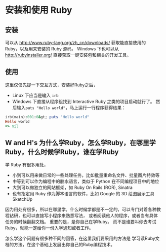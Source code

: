 安装和使用 Ruby
================
安装
-----
可以从 http://www.ruby-lang.org/zh_cn/downloads/ 获取能直接使用的 Ruby，以及用来安装的 Ruby 源码。
Windows 下也可以从 http://rubyinstaller.org/ 直接获取一键安装包和相关的开发工具。
  
使用
-----
这里仅仅先提一下交互方式，安装好Ruby之后，
 * Linux 下应当是输入 `irb`
 * Windows 下直接从程序组找到 Interactive Ruby 之类的项目启动就行了。
然后输入`puts "Hello world"`，马上运行一行程序获得结果：
```ruby
irb(main):001:0&gt; puts "Hello world"
Hello world
=> nil
```
W and H's 为什么学Ruby，怎么学Ruby，在哪里学Ruby，什么时候学Ruby，谁在学Ruby
--------------------------------------------------------------------------------------------------------------------------------------------------------------------------------------------------------------------------------
学 Ruby 有很多用处，
 * 小到可以用来做日常的一些处理任务，比如批量重命名文件、批量图片特效等
 * 中等到可以作为编程中的胶水语言，类似于 Python 在不同编程项目中的地位
 * 大到可以做独立的网站框架，如 Ruby On Rails (ROR), Sinatra
 * 也有指定用 Ruby 作为脚本语言的软件，比如 Google 的 3D 绘图展示工具 SketchUp

因为用处有很多，所以在哪里学，什么时候学都是不一定的，可以专门对着各种教程钻研，也可以直接写小程序来熟悉写法，
或者阅读他人的程序，或者当有具体任务的时候翻翻文档。
重要的是，是你自己在学Ruby。
而不是谁要叫你去考试Ruby，就能一定给你一份入学通知或者工作。

怎么学这个问题有很多种不同的回答，在这里我们要采用的方法是
学习读Ruby文档的方法，在这个基础上发展出你自己的Ruby编程技术。